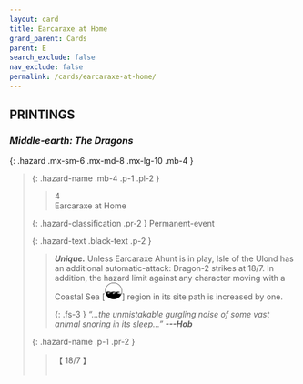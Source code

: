 ```yaml
---
layout: card
title: Earcaraxe at Home
grand_parent: Cards
parent: E
search_exclude: false
nav_exclude: false
permalink: /cards/earcaraxe-at-home/
---
```


## PRINTINGS


### _Middle-earth: The Dragons_

{: .hazard .mx-sm-6 .mx-md-8 .mx-lg-10 .mb-4 }
> {: .hazard-name .mb-4 .p-1 .pl-2 }
> > <div class="hazard-mp">4</div>
> > <div class="card-name">Earcaraxe at Home</div>
>
> {: .hazard-classification .pr-2 }
> Permanent-event
>
> {: .hazard-text .black-text .p-2 }
> > _**Unique.**_ Unless Earcaraxe Ahunt is in play, Isle of the Ulond has an additional automatic-attack: Dragon-2 strikes at 18/7. In addition, the hazard limit against any character moving with a Coastal Sea \[![](/assets/images/coastalsea.svg)] region in its site path is increased by one. 
> > 
> > {: .fs-3 } 
> > _“...the unmistakable gurgling noise of some vast animal snoring in its sleep...”_ ***---&#65279;Hob*** 
>
> {: .hazard-name .p-1 .pr-2 }
> > <div class="card-shield">【 18/7 】</div>
> > <div class="card-corruption">&nbsp;</div>
